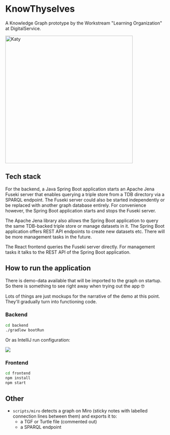 # KnowThyselves
A Knowledge Graph prototype by the Workstream "Learning Organization" at DigitalService.

<img title="Katy" src="https://user-images.githubusercontent.com/5141792/225292599-c8ae735f-10f9-42c3-89c2-267a1d60b790.png" width="400">

## Tech stack

For the backend, a Java Spring Boot application starts an Apache Jena Fuseki server that enables querying a triple store from a TDB directory via a SPARQL endpoint. The Fuseki server could also be started independently or be replaced with another graph database entirely. For convenience however, the Spring Boot application starts and stops the Fuseki server.

The Apache Jena library also allows the Spring Boot application to query the same TDB-backed triple store or manage datasets in it. The Spring Boot application offers REST API endpoints to create new datasets etc. There will be more management tasks in the future.

The React frontend queries the Fuseki server directly. For management tasks it talks to the REST API of the Spring Boot application.

## How to run the application

There is demo-data available that will be imported to the graph on startup. So there is something to see right away when trying out the app :nerd_face:

Lots of things are just mockups for the narrative of the demo at this point. They'll gradually turn into functioning code.

### Backend

```sh
cd backend
./gradlew bootRun
```

Or as IntelliJ run configuration:

![](https://user-images.githubusercontent.com/5141792/226630200-34a24bd5-4d36-4803-b263-db247f42609e.png)

<!-- See which environment variables have to be set in `application.properties`. -->

### Frontend


```sh
cd frontend
npm install
npm start
```

<!-- Fill the values in `frontend/src/config.json`:
```json
{
    "SPARQL_ENDPOINT": ""
}
```-->

## Other

- `scripts/miro` detects a graph on Miro (sticky notes with labelled connection lines between them) and exports it to:
  - a TGF or Turtle file (commented out)
  - a SPARQL endpoint
